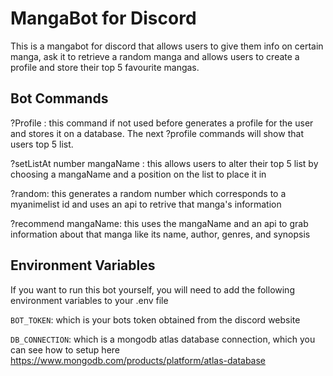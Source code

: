 
# MangaBot for Discord

This is a mangabot for discord that allows users to give them info on certain manga, ask it to retrieve a random manga and allows users to create a profile and store their top 5 favourite mangas.



## Bot Commands

?Profile : this command if not used before generates a profile for the user and stores it on a database. The next ?profile commands will show that users top 5 list.

?setListAt number mangaName : this allows users to alter their top 5 list by choosing a mangaName and a position on the list to place it in

?random: this generates a random number which corresponds to a myanimelist id and uses an api to retrive that manga's information

?recommend mangaName: this uses the mangaName and an api to grab information about that manga like its name, author, genres, and synopsis 



## Environment Variables

If you want to run this bot yourself, you will need to add the following environment variables to your .env file

`BOT_TOKEN`: which is your bots token obtained from the discord website

`DB_CONNECTION`: which is a mongodb atlas database connection, which you can see how to setup here https://www.mongodb.com/products/platform/atlas-database


